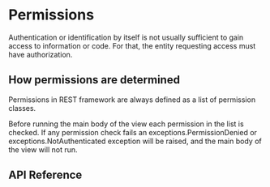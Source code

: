 # Permissions
Authentication or identification by itself is not usually sufficient to gain access to information or code. For that, the entity requesting access must have authorization.

## How permissions are determined

Permissions in REST framework are always defined as a list of permission classes.

Before running the main body of the view each permission in the list is checked. If any permission check fails an exceptions.PermissionDenied or exceptions.NotAuthenticated exception will be raised, and the main body of the view will not run.

## API Reference

